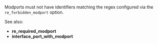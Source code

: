 Modports must not have identifiers matching the regex configured via the
`re_forbidden_modport` option.

See also:

- **re_required_modport**
- **interface_port_with_modport**
